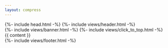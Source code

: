 ```yaml
---
layout: compress
---
```


<!DOCTYPE html>
<html lang="{% translate core.lang %}">
  {%- include head.html -%}
  <body>
    {%- include views/header.html -%}
    <main>
      {%- include views/banner.html -%}
      {%- include views/click_to_top.html -%}
      <section class="content">
        {{ content }}
      </section>
    </main>
    {%- include views/footer.html -%}
    <script >
      {%- include scripts/core.js -%}
      {%- include scripts/scroll-status.js -%}
      {%- include scripts/click-to-top.js -%}
      {%- include scripts/click-to-more.js -%}
      {%- include scripts/contextmenu-disabled.js -%}
      {%- include scripts/dropdown.js -%}
    </script>
  </body>
</html>